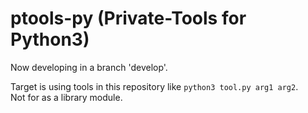 # ptools-py (Private-Tools for Python3)

Now developing in a branch 'develop'.

Target is using tools in this repository like `python3 tool.py arg1 arg2`.  
Not for as a library module.
